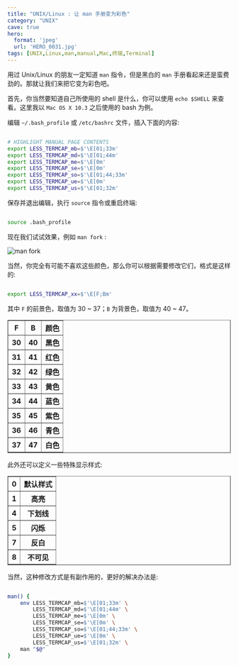 ```yaml
---
title: "UNIX/Linux : 让 man 手册变为彩色"
category: "UNIX"
cave: true
hero:
  format: 'jpeg'
  url: 'HERO_0031.jpg'
tags: [UNIX,Linux,man,manual,Mac,终端,Terminal]
---
```

用过 Unix/Linux 的朋友一定知道 `man` 指令，但是黑白的 `man` 手册看起来还是蛮费劲的。那就让我们来把它变为彩色吧。

首先，你当然要知道自己所使用的 shell 是什么，你可以使用 `echo $SHELL` 来查看。这里我以 `Mac OS X 10.3` 之后使用的 bash 为例。

编辑 `~/.bash_profile` 或 `/etc/bashrc` 文件，插入下面的内容:

```sh

# HIGHLIGHT MANUAL PAGE CONTENTS
export LESS_TERMCAP_mb=$'\E[01;33m'
export LESS_TERMCAP_md=$'\E[01;44m'
export LESS_TERMCAP_me=$'\E[0m'
export LESS_TERMCAP_se=$'\E[0m'
export LESS_TERMCAP_so=$'\E[01;44;33m'
export LESS_TERMCAP_ue=$'\E[0m'
export LESS_TERMCAP_us=$'\E[01;32m'

```

保存并退出编辑，执行 `source` 指令或重启终端:

```sh

source .bash_profile

```

现在我们试试效果，例如 `man fork` :

![man fork](/assets/images/posts/content/2013-11-05-12-00-00-UNIX_Man.jpg)


当然，你完全有可能不喜欢这些颜色，那么你可以根据需要修改它们，格式是这样的:

```sh

export LESS_TERMCAP_xx=$'\E[F;Bm'

```

其中 `F` 的前景色，取值为 30 ~ 37；`B` 为背景色，取值为 40 ~ 47。

<table border="1" class="table table-bordered table-striped table-condensed">
<tr><th>F</th><th>B</th><th>颜色</th></tr>
<tr><th>30</th><th>40</th><th>黑色</th></tr>
<tr><th>31</th><th>41</th><th>红色</th></tr>
<tr><th>32</th><th>42</th><th>绿色</th></tr>
<tr><th>33</th><th>43</th><th>黄色</th></tr>
<tr><th>34</th><th>44</th><th>蓝色</th></tr>
<tr><th>35</th><th>45</th><th>紫色</th></tr>
<tr><th>36</th><th>46</th><th>青色</th></tr>
<tr><th>37</th><th>47</th><th>白色</th></tr>
</table>

此外还可以定义一些特殊显示样式:

<table border="1" class="table table-bordered table-striped table-condensed">
<tr><th>0</th><th>默认样式</th></tr>
<tr><th>1</th><th>高亮</th></tr>
<tr><th>4</th><th>下划线</th></tr>
<tr><th>5</th><th>闪烁</th></tr>
<tr><th>7</th><th>反白</th></tr>
<tr><th>8</th><th>不可见</th></tr>
</table>

当然，这种修改方式是有副作用的，更好的解决办法是:

```sh

man() {
	env LESS_TERMCAP_mb=$'\E[01;33m' \
		LESS_TERMCAP_md=$'\E[01;44m' \
		LESS_TERMCAP_me=$'\E[0m' \
		LESS_TERMCAP_se=$'\E[0m' \
		LESS_TERMCAP_so=$'\E[01;44;33m' \
		LESS_TERMCAP_ue=$'\E[0m' \
		LESS_TERMCAP_us=$'\E[01;32m' \
	man "$@"
}

```




